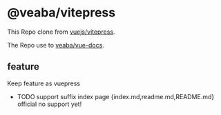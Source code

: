 # @veaba/vitepress

This Repo clone from [vuejs/vitepress](https://github.com/vuejs/vitepress).

The Repo use to [veaba/vue-docs](https://github.com/veaba/vue-docs).


## feature
Keep feature as vuepress

- TODO support suffix index page {index.md,readme.md,README.md}  official no support yet!


